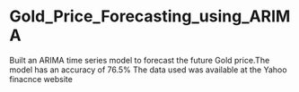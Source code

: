 # Gold_Price_Forecasting_using_ARIMA
 Built an ARIMA time series model to forecast the future Gold price.The model has an accuracy of  76.5%
 The data used was available at the Yahoo finacnce website
